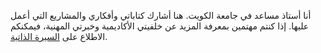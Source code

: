 أنا أستاذ مساعد في جامعة الكويت. هنا أشارك كتاباتي وأفكاري والمشاريع التي أعمل عليها. إذا كنتم مهتمين بمعرفة المزيد عن خلفيتي الأكاديمية وخبرتي المهنية، فيمكنكم الاطلاع على [السيرة الذاتية](/ar/resume).